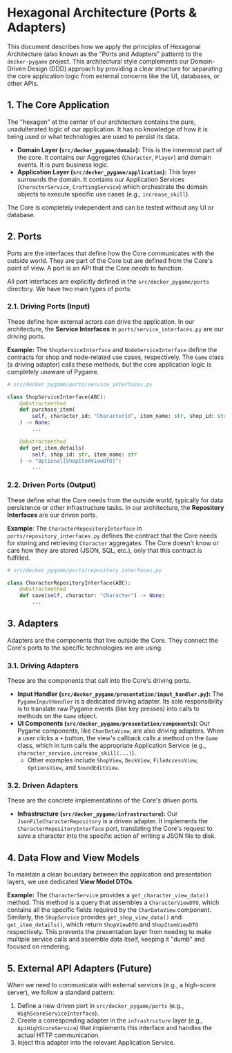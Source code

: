 # Hexagonal Architecture (Ports & Adapters)

This document describes how we apply the principles of Hexagonal Architecture (also known as the "Ports and Adapters" pattern) to the `decker-pygame` project. This architectural style complements our Domain-Driven Design (DDD) approach by providing a clear structure for separating the core application logic from external concerns like the UI, databases, or other APIs.

## 1. The Core Application

The "hexagon" at the center of our architecture contains the pure, unadulterated logic of our application. It has no knowledge of how it is being used or what technologies are used to persist its data.

-   **Domain Layer (`src/decker_pygame/domain`):** This is the innermost part of the core. It contains our Aggregates (`Character`, `Player`) and domain events. It is pure business logic.
-   **Application Layer (`src/decker_pygame/application`):** This layer surrounds the domain. It contains our Application Services (`CharacterService`, `CraftingService`) which orchestrate the domain objects to execute specific use cases (e.g., `increase_skill`).

The Core is completely independent and can be tested without any UI or database.

## 2. Ports

Ports are the interfaces that define how the Core communicates with the outside world. They are part of the Core but are defined from the Core's point of view. A port is an API that the Core *needs* to function.

All port interfaces are explicitly defined in the `src/decker_pygame/ports` directory.
We have two main types of ports:

### 2.1. Driving Ports (Input)

These define how external actors can drive the application. In our architecture, the **Service Interfaces** in `ports/service_interfaces.py` are our driving ports.

**Example:** The `ShopServiceInterface` and `NodeServiceInterface` define the contracts for shop and node-related use cases, respectively. The `Game` class (a driving adapter) calls these methods, but the core application logic is completely unaware of Pygame.

```python
# src/decker_pygame/ports/service_interfaces.py

class ShopServiceInterface(ABC):
    @abstractmethod
    def purchase_item(
        self, character_id: "CharacterId", item_name: str, shop_id: str
    ) -> None:
        ...

    @abstractmethod
    def get_item_details(
        self, shop_id: str, item_name: str
    ) -> "Optional[ShopItemViewDTO]":
        ...
```

### 2.2. Driven Ports (Output)

These define what the Core needs from the outside world, typically for data persistence or other infrastructure tasks. In our architecture, the **Repository Interfaces** are our driven ports.

**Example**: The `CharacterRepositoryInterface` in `ports/repository_interfaces.py` defines the contract that the Core needs for storing and retrieving `Character` aggregates. The Core doesn't know or care how they are stored (JSON, SQL, etc.), only that this contract is fulfilled.

```python
# src/decker_pygame/ports/repository_interfaces.py

class CharacterRepositoryInterface(ABC):
    @abstractmethod
    def save(self, character: "Character") -> None:
        ...
```

## 3. Adapters

Adapters are the components that live outside the Core. They connect the Core's ports to the specific technologies we are using.

### 3.1. Driving Adapters

These are the components that call into the Core's driving ports.

-   **Input Handler (`src/decker_pygame/presentation/input_handler.py`):** The `PygameInputHandler` is a dedicated driving adapter. Its sole responsibility is to translate raw Pygame events (like key presses) into calls to methods on the `Game` object.
-   **UI Components (`src/decker_pygame/presentation/components`):** Our Pygame components, like `CharDataView`, are also driving adapters. When a user clicks a `+` button, the view's callback calls a method on the `Game` class, which in turn calls the appropriate Application Service (e.g., `character_service.increase_skill(...)`).
    - Other examples include `ShopView`, `DeckView`, `FileAccessView`, `OptionsView`, and `SoundEditView`.

### 3.2. Driven Adapters

These are the concrete implementations of the Core's driven ports.

-   **Infrastructure (`src/decker_pygame/infrastructure`):** Our `JsonFileCharacterRepository` is a driven adapter. It implements the `CharacterRepositoryInterface` port, translating the Core's request to save a character into the specific action of writing a JSON file to disk.


## 4. Data Flow and View Models

To maintain a clean boundary between the application and presentation layers, we use dedicated **View Model DTOs**.

**Example:** The `CharacterService` provides a `get_character_view_data()` method. This method is a query that assembles a `CharacterViewDTO`, which contains all the specific fields required by the `CharDataView` component. Similarly, the `ShopService` provides `get_shop_view_data()` and `get_item_details()`, which return `ShopViewDTO` and `ShopItemViewDTO` respectively. This prevents the presentation layer from needing to make multiple service calls and assemble data itself, keeping it "dumb" and focused on rendering.

## 5. External API Adapters (Future)

When we need to communicate with external services (e.g., a high-score server), we follow a standard pattern:

1.  Define a new driven port in `src/decker_pygame/ports` (e.g., `HighScoreServiceInterface`).
2.  Create a corresponding adapter in the `infrastructure` layer (e.g., `ApiHighScoreService`) that implements this interface and handles the actual HTTP communication.
3.  Inject this adapter into the relevant Application Service.

